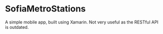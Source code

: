 # SofiaMetroStations
 A simple mobile app, built using Xamarin. Not very useful as the RESTful API is outdated.
